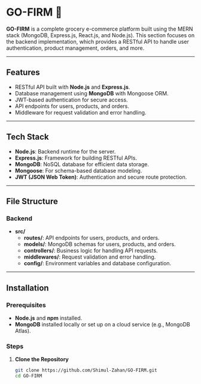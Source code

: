 # GO-FIRM 🛒
**GO-FIRM** is a complete grocery e-commerce platform built using the MERN stack (MongoDB, Express.js, React.js, and Node.js). This section focuses on the backend implementation, which provides a RESTful API to handle user authentication, product management, orders, and more.

---

## **Features**
- RESTful API built with **Node.js** and **Express.js**.
- Database management using **MongoDB** with Mongoose ORM.
- JWT-based authentication for secure access.
- API endpoints for users, products, and orders.
- Middleware for request validation and error handling.

---

## **Tech Stack**
- **Node.js**: Backend runtime for the server.
- **Express.js**: Framework for building RESTful APIs.
- **MongoDB**: NoSQL database for efficient data storage.
- **Mongoose**: For schema-based database modeling.
- **JWT (JSON Web Token)**: Authentication and secure route protection.

---

## **File Structure**
### **Backend**
- **src/**
  - **routes/**: API endpoints for users, products, and orders.
  - **models/**: MongoDB schemas for users, products, and orders.
  - **controllers/**: Business logic for handling API requests.
  - **middlewares/**: Request validation and error handling.
  - **config/**: Environment variables and database configuration.

---

## **Installation**

### **Prerequisites**
- **Node.js** and **npm** installed.
- **MongoDB** installed locally or set up on a cloud service (e.g., MongoDB Atlas).

### **Steps**

1. **Clone the Repository**
   ```bash
   git clone https://github.com/Shimul-Zahan/GO-FIRM.git
   cd GO-FIRM
